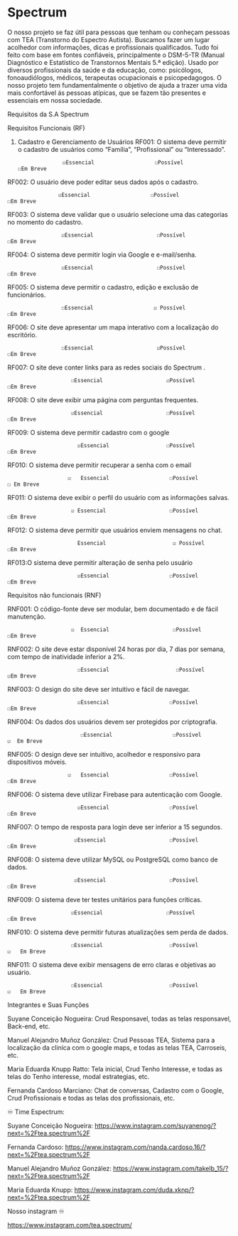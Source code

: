 # Spectrum
O nosso projeto se faz útil para pessoas que tenham ou conheçam pessoas com TEA (Transtorno do Espectro Autista). 
Buscamos fazer um lugar acolhedor com informações, dicas e profissionais qualificados. 
Tudo foi feito com base em fontes confiáveis, principalmente o DSM-5-TR (Manual Diagnóstico e Estatístico de Transtornos Mentais 5.ª edição). Usado por diversos profissionais da saúde e da educação, como: psicólogos, fonoaudiólogos, médicos, terapeutas ocupacionais e psicopedagogos. 
O nosso projeto tem fundamentalmente o objetivo de ajuda a trazer uma vida mais confortável ás pessoas atípicas, que se fazem tão presentes e essenciais em nossa sociedade.

Requisitos da S.A Spectrum 

Requisitos Funcionais (RF)

1. Cadastro e Gerenciamento de Usuários
RF001: O sistema deve permitir o cadastro de usuários como “Família”, “Profissional” ou “Interessado”.

                     ☑️Essencial                   ☐Possível                    ☐Em Breve               

RF002: O usuário deve poder editar seus dados após o cadastro.

                    ☑️Essencial                   ☐Possível                    ☐Em Breve     

RF003: O sistema deve validar que o usuário selecione uma das categorias no momento do cadastro.

                     ☑️Essencial                    ☐Possível                   ☐Em Breve     

RF004: O sistema deve permitir login via Google e e-mail/senha.

                     ☑️Essencial                    ☐Possível                     ☐Em Breve     


RF005: O sistema deve permitir o cadastro, edição e exclusão de funcionários. 

                     ☐Essencial                   ☑️ Possível                     ☐Em Breve

RF006: O site deve apresentar um mapa interativo com a localização do escritório. 

                     ☐Essencial                    ☑️Possível                     ☐Em Breve

RF007: O site deve conter links para as redes sociais do Spectrum . 

                        ☐Essencial                    ☑️Possível                     ☐Em Breve

RF008: O site deve exibir uma página com perguntas frequentes. 

                        ☑️Essencial                    ☐Possível                     ☐Em Breve

RF009: O sistema deve permitir cadastro com o google 

                          ☑️Essencial                  ☐Possível                     ☐Em Breve

RF010: O sistema deve permitir recuperar a senha com o email 
                     
                       ☑️   Essencial                   ☐Possível                    ☐ Em Breve



RF011: O sistema deve exibir o perfil do usuário com as informações salvas.

                        ☑️ Essencial                    ☐Possível                   ☐Em Breve

RF012: O sistema deve permitir que usuários enviem mensagens no chat.

                          Essencial                     ☑️ Possível                   ☐Em Breve

RF013:O sistema deve permitir alteração de senha pelo usuário

                          ☑️Essencial                   ☐Possível                     ☐Em Breve



Requisitos não funcionais (RNF)

RNF001: O código-fonte deve ser modular, bem documentado e de fácil manutenção.
 
                        ☑️  Essencial                    ☐Possível                      ☐Em Breve

RNF002: O site deve estar disponível 24 horas por dia, 7 dias por semana, com tempo de inatividade inferior a 2%.  

                          ☐Essencial                     ☐Possível                     ☑️Em Breve

RNF003: O design do site deve ser intuitivo e fácil de navegar. 

                          ☑️Essencial                   ☐Possível                      ☐Em Breve

RNF004: Os dados dos usuários devem ser protegidos por criptografia. 

                           ☐Essencial                   ☐Possível                   ☑️  Em Breve

RNF005: O design deve ser intuitivo, acolhedor e responsivo para dispositivos móveis. 

                       ☑️   Essencial                   ☐Possível                      ☐Em Breve

RNF006: O sistema deve utilizar Firebase para autenticação com Google.

                          ☑️Essencial                   ☐Possível                      ☐Em Breve

RNF007: O tempo de resposta para login deve ser inferior a 15 segundos.

                         ☑️Essencial                    ☐Possível                      ☐Em Breve


RNF008: O sistema deve utilizar MySQL ou PostgreSQL como banco de dados.

                         ☑️Essencial                    ☐Possível                      ☐Em Breve



RNF009: O sistema deve ter testes unitários para funções críticas.
                     
                        ☑️Essencial                    ☐Possível                     ☐Em Breve

RNF010: O sistema deve permitir futuras atualizações sem perda de dados.


                        ☐Essencial                     ☐Possível                  ☑️   Em Breve

RNF011: O sistema deve exibir mensagens de erro claras e objetivas ao usuário.


                        ☐Essencial                     ☐Possível                  ☑️   Em Breve



Integrantes e Suas Funções 

Suyane Conceição Nogueira:
Crud Responsavel, todas as telas responsavel, Back-end, etc.

Manuel Alejandro Muñoz González:
Crud Pessoas TEA, Sistema para a localização da cliníca com o google maps, e todas as telas TEA, Carroseis, etc.

Maria Eduarda Knupp Ratto:
Tela inicial, Crud Tenho Interesse, e todas as telas do Tenho interesse, modal estrategias, etc.

Fernanda Cardoso Marciano:
Chat de conversas, Cadastro com o Google, Crud Profissionais e todas as telas dos profissionais, etc.



♾️ Time Espectrum:

Suyane Conceição Nogueira: https://www.instagram.com/suyanenog/?next=%2Ftea.spectrum%2F

Fernanda Cardoso: https://www.instagram.com/nanda.cardoso.16/?next=%2Ftea.spectrum%2F

Manuel Alejandro Muñoz González: https://www.instagram.com/takelb_15/?next=%2Ftea.spectrum%2F

Maria Eduarda Knupp: https://www.instagram.com/duda.xknp/?next=%2Ftea.spectrum%2F

Nosso instagram ♾️

https://www.instagram.com/tea.spectrum/
